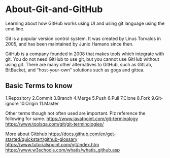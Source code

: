 # About-Git-and-GitHub
Learning about how GitHub works using UI and using git language using the cmd line.

Git is a popular version control system. It was created by Linus Torvalds in 2005, and has been maintained by Junio Hamano since then.

GitHub is a company founded in 2008 that makes tools which integrate with git. You do not need GitHub to use git, but you cannot use GitHub without using git. There are many other alternatives to GitHub, such as GitLab, BitBucket, and “host-your-own” solutions such as gogs and gittea. 

## Basic Terms to know

1.Repository
2.Commit
3.Branch
4.Merge
5.Push
6.Pull
7.Clone
8.Fork
9.Git-ignore
10.Origin
11.Master

Other terms though not often used are important.
Plz reference the following for same.
https://www.javatpoint.com/git-terminology
https://www.toolsqa.com/git/git-terminologies/

More about Gitbhub
https://docs.github.com/en/get-started/quickstart/github-glossary
https://www.tutorialspoint.com/git/index.htm
https://www.w3schools.com/whatis/whatis_github.asp
